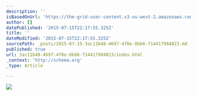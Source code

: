 ```yaml
---
description: ''
isBasedOnUrl: 'https://the-grid-user-content.s3-us-west-2.amazonaws.com/97523caa-03ae-4a36-b70b-0c05e886c003.jpg'
author: []
datePublished: '2015-07-15T22:17:55.325Z'
title: ''
dateModified: '2015-07-15T22:17:55.325Z'
sourcePath: _posts/2015-07-15-3ac11b48-4697-4f0e-8bb6-f14417984823.md
published: true
url: 3ac11b48-4697-4f0e-8bb6-f14417984823/index.html
_context: 'http://schema.org'
_type: Article

---
```

![](https://the-grid-user-content.s3-us-west-2.amazonaws.com/97523caa-03ae-4a36-b70b-0c05e886c003.jpg)